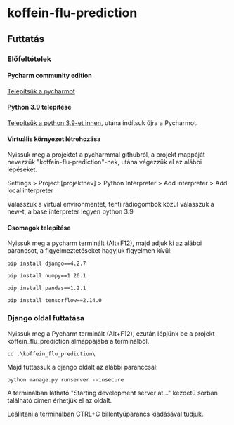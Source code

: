# koffein-flu-prediction

## Futtatás

### Előfeltételek

#### Pycharm community edition

[Telepítsük a pycharmot](https://www.jetbrains.com/pycharm/download/?section=windows)

#### Python 3.9 telepítése

[Telepítsük a python 3.9-et innen](https://www.python.org/downloads/release/python-390/), utána indítsuk újra a Pycharmot.

#### Virtuális környezet létrehozása

Nyissuk meg a projektet a pycharmmal githubról, a projekt mappáját nevezzük "koffein-flu-prediction"-nek, utána végezzük el az alábbi lépéseket.

Settings > Project:[projektnév] > Python Interpreter > Add interpreter > Add local interpreter

Válasszuk a virtual environmentet, fenti rádiógombok közül válasszuk a new-t, a base interpreter legyen python 3.9

#### Csomagok telepítése

Nyissuk meg a pycharm terminált (Alt+F12), majd adjuk ki az alábbi parancsot, a figyelmeztetéseket hagyjuk figyelmen kívül:

```
pip install django==4.2.7
```
```
pip install numpy==1.26.1
```
```
pip install pandas==1.2.1
```
```
pip install tensorflow==2.14.0
```

### Django oldal futtatása

Nyissuk meg a Pycharm terminált (Alt+F12), ezután lépjünk be a projekt koffein_flu_prediction almappájába a terminálból.

```
cd .\koffein_flu_prediction\
```

Majd futtassuk a django oldalt az alábbi paranccsal:

```
python manage.py runserver --insecure
```

A terminálban látható "Starting development server at..." kezdetű sorban található címen érhetjük el az oldalt.

Leállítani a terminálban CTRL+C billentyűparancs kiadásával tudjuk.
